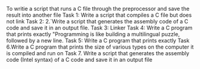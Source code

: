 To writie a script that runs a C file through the preprocessor and save the result into another file
Task 1: Write a script that compiles a C file but does not link
Task 2:
2.`Write a script that generates the assembly code of a C code and save it in an output file.
Task 3: Linker
Task 4: Write a C program that prints exactly "Programming is like building a multilingual puzzle, followed by a new line.
Task 5: Write a C program that prints exactly
Task 6.Write a C program that prints the size of various types on the computer it is compiled and run on
Task 7. Write a script that generates the assembly code (Intel syntax) of a C code and save it in an output file
